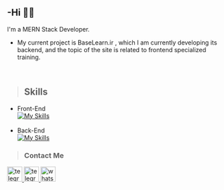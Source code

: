 ## -Hi :man_technologist:

<p>
I'm a MERN Stack Developer.<br />

- My current project is BaseLearn.ir , which I am currently developing its backend, and the topic of the site is related to frontend specialized training.
</p>

<br/>

> <h2>Skills</h2>

- Front-End <br/>
[![My Skills](https://skillicons.dev/icons?i=html,css,js,bootstrap,react,next,redux,ts,git,github,figma,ps)](https://skillicons.dev)
<br/><br/>
- Back-End <br/>
[![My Skills](https://skillicons.dev/icons?i=nodejs,express,nestjs,mongo,mysql,prisma)](https://skillicons.dev)


> <h3>Contact Me</h3>

  <a href="https://www.linkedin.com/in/nima-tajik-6327701a8/" target="_blank">
    <img src="https://img.shields.io/static/v1?message=Linkedin&logo=linkedin&label=&color=2CA5E0&logoColor=white&labelColor=&style=for-the-badge" height="35" alt="telegram logo"  />
  </a>
  <a href="https://telegram.me/Unassuming_Dev" target="_blank">
    <img src="https://img.shields.io/static/v1?message=Telegram&logo=telegram&label=&color=2CA5E0&logoColor=white&labelColor=&style=for-the-badge" height="35" alt="telegram logo"  />
  </a>
  <a href="https://wa.me/+989190186083" target="_blank">
    <img src="https://img.shields.io/static/v1?message=Whatsapp&logo=whatsapp&label=&color=25D366&logoColor=white&labelColor=&style=for-the-badge" height="35" alt="whatsapp logo"  />
  </a>
<br/>
